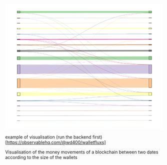 ![](flow.png) 


example of visualisation (run the backend first) [https://observablehq.com/@wd400/walletfluxs]


Visualisation of the money movements of a blockchain between two dates according to the size of the wallets
